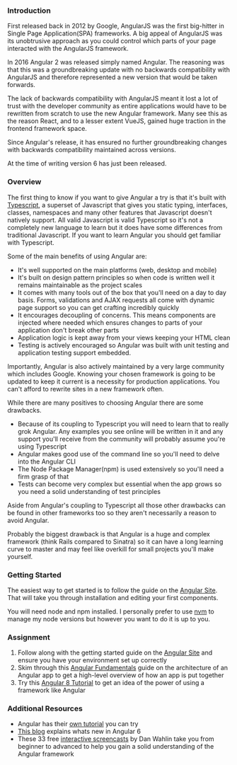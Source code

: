 ### Introduction

First released back in 2012 by Google, AngularJS was the first big-hitter in Single Page Application(SPA) frameworks. A big appeal of AngularJS was its unobtrusive approach as you could control which parts of your page interacted with the AngularJS framework.

In 2016 Angular 2 was released simply named Angular. The reasoning was that this was a groundbreaking update with no backwards compatibility with AngularJS and therefore represented a new version that would be taken forwards.

The lack of backwards compatibility with AngularJS meant it lost a lot of trust with the developer community as entire applications would have to be rewritten from scratch to use the new Angular framework. Many see this as the reason React, and to a lesser extent VueJS, gained huge traction in the frontend framework space.

Since Angular's release, it has ensured no further groundbreaking changes with backwards compatibility maintained across versions.

At the time of writing version 6 has just been released.

### Overview

The first thing to know if you want to give Angular a try is that it's built with [Typescript](https://www.typescriptlang.org/), a superset of Javascript that gives you static typing, interfaces, classes, namespaces and many other features that Javascript doesn't natively support. All valid Javascript is valid Typescript so it's not a completely new language to learn but it does have some differences from traditional Javascript. If you want to learn Angular you should get familiar with Typescript.

Some of the main benefits of using Angular are:

- It's well supported on the main platforms (web, desktop and mobile)
- It's built on design pattern principles so when code is written well it remains maintainable as the project scales
- It comes with many tools out of the box that you'll need on a day to day basis. Forms, validations and AJAX requests all come with dynamic page support so you can get crafting incredibly quickly
- It encourages decoupling of concerns. This means components are injected where needed which ensures changes to parts of your application don't break other parts
- Application logic is kept away from your views keeping your HTML clean
- Testing is actively encouraged so Angular was built with unit testing and application testing support embedded.

Importantly, Angular is also actively maintained by a very large community which includes Google. Knowing your chosen framework is going to be updated to keep it current is a necessity for production applications. You can't afford to rewrite sites in a new framework often.

While there are many positives to choosing Angular there are some drawbacks.

- Because of its coupling to Typescript you will need to learn that to really grok Angular. Any examples you see online will be written in it and any support you'll receive from the community will probably assume you're using Typescript
- Angular makes good use of the command line so you'll need to delve into the Angular CLI
- The Node Package Manager(npm) is used extensively so you'll need a firm grasp of that
- Tests can become very complex but essential when the app grows so you need a solid understanding of test principles

Aside from Angular's coupling to Typescript all those other drawbacks can be found in other frameworks too so they aren't necessarily a reason to avoid Angular.

Probably the biggest drawback is that Angular is a huge and complex framework (think Rails compared to Sinatra) so it can have a long learning curve to master and may feel like overkill for small projects you'll make yourself.

### Getting Started

The easiest way to get started is to follow the guide on the [Angular Site](https://angular.io/guide/quickstart). That will take you through installation and editing your first components.

You will need node and npm installed. I personally prefer to use [nvm](https://github.com/creationix/nvm) to manage my node versions but however you want to do it is up to you.

### Assignment

1. Follow along with the getting started guide on the [Angular Site](https://angular.io/guide/quickstart) and ensure you have your environment set up correctly
2. Skim through this [Angular Fundamentals](https://angular.io/guide/architecture) guide on the architecture of an Angular app to get a high-level overview of how an app is put together
3. Try this [Angular 8 Tutorial](https://coursetro.com/posts/code/174/Angular-8-Tutorial-&-Crash-Course) to get an idea of the power of using a framework like Angular

### Additional Resources

- Angular has their [own tutorial](https://angular.io/tutorial) you can try
- [This blog](https://www.telerik.com/blogs/whats-new-in-angular-6) explains whats new in Angular 6
- These 33 free [interactive screencasts](https://scrimba.com/g/gyourfirstangularapp) by Dan Wahlin take you from beginner to advanced to help you gain a solid understanding of the Angular framework

